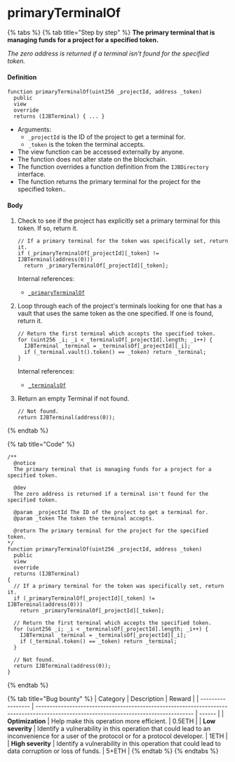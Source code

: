 # primaryTerminalOf

{% tabs %}
{% tab title="Step by step" %}
**The primary terminal that is managing funds for a project for a specified token.**

_The zero address is returned if a terminal isn't found for the specified token._

#### Definition

```solidity
function primaryTerminalOf(uint256 _projectId, address _token)
  public
  view
  override
  returns (IJBTerminal) { ... }
```

* Arguments:
  * `_projectId` is the ID of the project to get a terminal for.
  * `_token` is the token the terminal accepts.
* The view function can be accessed externally by anyone.
* The function does not alter state on the blockchain.
* The function overrides a function definition from the `IJBDirectory` interface.
* The function returns the primary terminal for the project for the specified token..

#### Body

1.  Check to see if the project has explicitly set a primary terminal for this token. If so, return it.

    ```solidity
    // If a primary terminal for the token was specifically set, return it.
    if (_primaryTerminalOf[_projectId][_token] != IJBTerminal(address(0)))
      return _primaryTerminalOf[_projectId][_token];
    ```

    Internal references:

    * [`_primaryTerminalOf`](../properties/\_primaryterminalof.md)
2.  Loop through each of the project's terminals looking for one that has a vault that uses the same token as the one specified. If one is found, return it.

    ```solidity
    // Return the first terminal which accepts the specified token.
    for (uint256 _i; _i < _terminalsOf[_projectId].length; _i++) {
      IJBTerminal _terminal = _terminalsOf[_projectId][_i];
      if (_terminal.vault().token() == _token) return _terminal;
    }
    ```

    Internal references:

    * [`_terminalsOf`](../properties/\_terminalsof.md)
3.  Return an empty Terminal if not found.

    ```solidity
    // Not found.
    return IJBTerminal(address(0));
    ```
{% endtab %}

{% tab title="Code" %}
```solidity
/** 
  @notice
  The primary terminal that is managing funds for a project for a specified token.

  @dev
  The zero address is returned if a terminal isn't found for the specified token.

  @param _projectId The ID of the project to get a terminal for.
  @param _token The token the terminal accepts.

  @return The primary terminal for the project for the specified token.
*/
function primaryTerminalOf(uint256 _projectId, address _token)
  public
  view
  override
  returns (IJBTerminal)
{
  // If a primary terminal for the token was specifically set, return it.
  if (_primaryTerminalOf[_projectId][_token] != IJBTerminal(address(0)))
    return _primaryTerminalOf[_projectId][_token];

  // Return the first terminal which accepts the specified token.
  for (uint256 _i; _i < _terminalsOf[_projectId].length; _i++) {
    IJBTerminal _terminal = _terminalsOf[_projectId][_i];
    if (_terminal.token() == _token) return _terminal;
  }

  // Not found.
  return IJBTerminal(address(0));
}
```
{% endtab %}

{% tab title="Bug bounty" %}
| Category          | Description                                                                                                                            | Reward |
| ----------------- | -------------------------------------------------------------------------------------------------------------------------------------- | ------ |
| **Optimization**  | Help make this operation more efficient.                                                                                               | 0.5ETH |
| **Low severity**  | Identify a vulnerability in this operation that could lead to an inconvenience for a user of the protocol or for a protocol developer. | 1ETH   |
| **High severity** | Identify a vulnerability in this operation that could lead to data corruption or loss of funds.                                        | 5+ETH  |
{% endtab %}
{% endtabs %}

